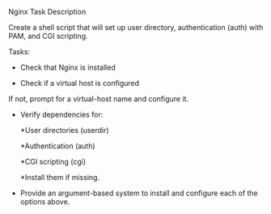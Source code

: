 Nginx Task
Description

Create a shell script that will set up user directory, authentication (auth) with PAM, and CGI scripting.

Tasks:
* Check that Nginx is installed

* Check if a virtual host is configured

If not, prompt for a virtual-host name and configure it.

* Verify dependencies for:

    *User directories (userdir)

    *Authentication (auth)

    *CGI scripting (cgi)

    *Install them if missing.

* Provide an argument-based system to install and configure each of the options above.